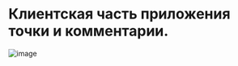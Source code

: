 # Клиентская часть приложения точки и комментарии.

![image](https://github.com/LenarXLA/dotsui/assets/53114683/8f78e406-59df-4d92-b2ed-f7807c03cf3a)

